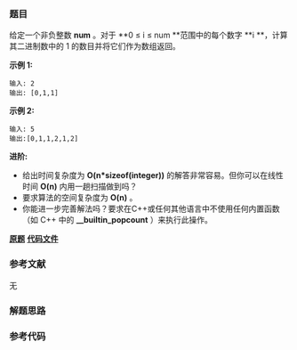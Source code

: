 ### 题目
给定一个非负整数  **num** 。对于  **0 ≤ i ≤ num **范围中的每个数字  **i  **，计算其二进制数中的 1
的数目并将它们作为数组返回。

**示例 1:**

    
    
    输入: 2
    输出: [0,1,1]

**示例  2:**

    
    
    输入: 5
    输出:[0,1,1,2,1,2]

**进阶:**

  * 给出时间复杂度为 **O(n*sizeof(integer))** 的解答非常容易。但你可以在线性时间 **O(n)** 内用一趟扫描做到吗？
  * 要求算法的空间复杂度为 **O(n)** 。
  * 你能进一步完善解法吗？要求在C++或任何其他语言中不使用任何内置函数（如 C++ 中的  **__builtin_popcount** ）来执行此操作。

 **[原题](https://leetcode-cn.com/problems/counting-bits/)**    **[代码文件]()**


### 参考文献
无

### 解题思路




### 参考代码

```go


```





